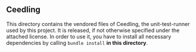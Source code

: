 Ceedling
--------

This directory contains the vendored files of Ceedling, the unit-test-runner
used by this project. It is released, if not otherwise specified under the
attached license. In order to use it, you have to install all necessary
dependencies by calling `bundle install` **in this directory**.
